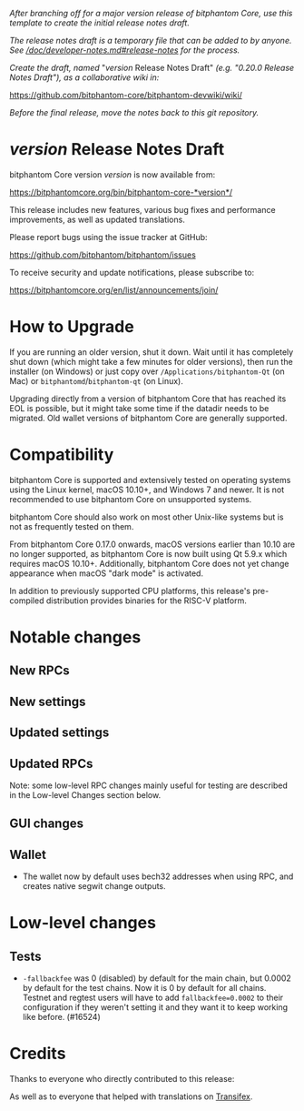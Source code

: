 *After branching off for a major version release of bitphantom Core, use this
template to create the initial release notes draft.*

*The release notes draft is a temporary file that can be added to by anyone. See
[/doc/developer-notes.md#release-notes](/doc/developer-notes.md#release-notes)
for the process.*

*Create the draft, named* "*version* Release Notes Draft"
*(e.g. "0.20.0 Release Notes Draft"), as a collaborative wiki in:*

https://github.com/bitphantom-core/bitphantom-devwiki/wiki/

*Before the final release, move the notes back to this git repository.*

*version* Release Notes Draft
===============================

bitphantom Core version *version* is now available from:

  <https://bitphantomcore.org/bin/bitphantom-core-*version*/>

This release includes new features, various bug fixes and performance
improvements, as well as updated translations.

Please report bugs using the issue tracker at GitHub:

  <https://github.com/bitphantom/bitphantom/issues>

To receive security and update notifications, please subscribe to:

  <https://bitphantomcore.org/en/list/announcements/join/>

How to Upgrade
==============

If you are running an older version, shut it down. Wait until it has completely
shut down (which might take a few minutes for older versions), then run the
installer (on Windows) or just copy over `/Applications/bitphantom-Qt` (on Mac)
or `bitphantomd`/`bitphantom-qt` (on Linux).

Upgrading directly from a version of bitphantom Core that has reached its EOL is
possible, but it might take some time if the datadir needs to be migrated. Old
wallet versions of bitphantom Core are generally supported.

Compatibility
==============

bitphantom Core is supported and extensively tested on operating systems using
the Linux kernel, macOS 10.10+, and Windows 7 and newer. It is not recommended
to use bitphantom Core on unsupported systems.

bitphantom Core should also work on most other Unix-like systems but is not
as frequently tested on them.

From bitphantom Core 0.17.0 onwards, macOS versions earlier than 10.10 are no
longer supported, as bitphantom Core is now built using Qt 5.9.x which requires
macOS 10.10+. Additionally, bitphantom Core does not yet change appearance when
macOS "dark mode" is activated.

In addition to previously supported CPU platforms, this release's pre-compiled
distribution provides binaries for the RISC-V platform.

Notable changes
===============

New RPCs
--------

New settings
------------

Updated settings
----------------

Updated RPCs
------------

Note: some low-level RPC changes mainly useful for testing are described in the
Low-level Changes section below.

GUI changes
-----------

Wallet
------

- The wallet now by default uses bech32 addresses when using RPC, and creates native segwit change outputs.

Low-level changes
=================

Tests
-----

- `-fallbackfee` was 0 (disabled) by default for the main chain, but 0.0002 by default for the test chains. Now it is 0
  by default for all chains. Testnet and regtest users will have to add `fallbackfee=0.0002` to their configuration if
  they weren't setting it and they want it to keep working like before. (#16524)

Credits
=======

Thanks to everyone who directly contributed to this release:


As well as to everyone that helped with translations on
[Transifex](https://www.transifex.com/bitphantom/bitphantom/).
